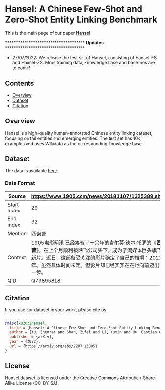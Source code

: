 # Hansel: A Chinese Few-Shot and Zero-Shot Entity Linking Benchmark

This is the main page of our paper [**Hansel**](https://arxiv.org/abs/2207.13005).

\*\*\*\*\*\*\*\*\*\*\*\*\*\*\*\*\*\*\*\*\*\*\*\*\*\*\*\*\*\*\*\*\*\*\*\*\* **Updates** \*\*\*\*\*\*\*\*\*\*\*\*\*\*\*\*\*\*\*\*\*\*\*\*\*\*\*\*\*\*\*\*\*\*\*\*\*

- 27/07/2022: We release the test set of Hansel, consisting of Hansel-FS and Hansel-ZS. More training data, knowledge base and baselines are to come!

## Contents

- [Overview](#overview)
- [Dataset](#dataset)
- [Citation](#citation)

## Overview

Hansel is a high-quality human-annotated Chinese entity linking dataset, focusing on tail entities and emerging entities. 
The test set has 10K examples and uses Wikidata as the corresponding knowledge base.

## Dataset

The data is available [here](https://drive.google.com/file/d/1n8nID5WWnZdDK9307-Imj43GuHJkRfpA/view).

### Data Format

|  Source   | https://www.1905.com/news/20181107/1325389.shtml |
| ----  | ----  |
|  Start index   | 29 |
|  End index   | 32 |
|  Mention   | 匹诺曹 |
|  Context   | 1905电影网讯 已经筹备了十余年的吉尔莫·德尔·托罗的《**匹诺曹**》，在上个月顺利被网飞公司买下，成为了流媒体巨头旗下的新片。近日，这部备受关注的影片确定了自己的档期：2021年。虽然具体时间未定，但影片却已经实实在在地向前迈出了一步。  |
|  QID   | [Q73895818](https://www.wikidata.org/wiki/Q73895818)  |

## Citation

If you use our dataset in your work, please cite us.

```bibtex

@misc{xu2022hansel,
  title = {Hansel: A Chinese Few-Shot and Zero-Shot Entity Linking Benchmark},
  author = {Xu, Zhenran and Shan, Zifei and Li, Yuxin and Hu, Baotian and Qin, Bing},
  publisher = {arXiv},
  year = {2022},
  url = {https://arxiv.org/abs/2207.13005}
}

```

## License

Hansel dataset is licensed under the Creative Commons Attribution-Share Alike License (CC-BY-SA).

